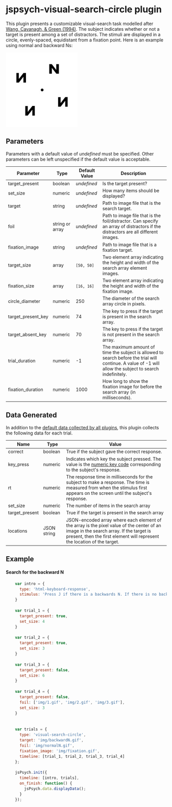 # jspsych-visual-search-circle plugin

This plugin presents a customizable visual-search task modelled after [Wang, Cavanagh, & Green (1994)](http://dx.doi.org/10.3758/BF03206946). The subject indicates whether or not a target is present among a set of distractors. The stimuli are displayed in a circle, evenly-spaced, equidistant from a fixation point. Here is an example using normal and backward Ns:

![Sample Visual Search Stimulus](/img/visual_search_example.jpg)

## Parameters

Parameters with a default value of *undefined* must be specified. Other parameters can be left unspecified if the default value is acceptable.

Parameter | Type | Default Value | Description
----------|------|---------------|------------
target_present | boolean | *undefined* | Is the target present?
set_size | numeric | *undefined* | How many items should be displayed?
target | string | *undefined* | Path to image file that is the search target.
foil | string or array | *undefined* | Path to image file that is the foil/distractor. Can specify an array of distractors if the distractors are all different images.
fixation_image | string | *undefined* | Path to image file that is a fixation target.
target_size | array | `[50, 50]` | Two element array indicating the height and width of the search array element images.
fixation_size | array | `[16, 16]` | Two element array indicating the height and width of the fixation image.
circle_diameter | numeric | 250 | The diameter of the search array circle in pixels.
target_present_key | numeric | 74 | The key to press if the target is present in the search array.
target_absent_key | numeric | 70 | The key to press if the target is not present in the search array.
trial_duration | numeric | -1 | The maximum amount of time the subject is allowed to search before the trial will continue. A value of -1 will allow the subject to search indefinitely.
fixation_duration | numeric | 1000 | How long to show the fixation image for before the search array (in milliseconds).

## Data Generated

In addition to the [default data collected by all plugins](overview#datacollectedbyplugins), this plugin collects the following data for each trial.

Name | Type | Value
-----|------|------
correct | boolean | True if the subject gave the correct response.
key_press | numeric | Indicates which key the subject pressed. The value is the [numeric key code](http://www.cambiaresearch.com/articles/15/javascript-char-codes-key-codes) corresponding to the subject's response.
rt | numeric | The response time in milliseconds for the subject to make a response. The time is measured from when the stimulus first appears on the screen until the subject's response.
set_size | numeric | The number of items in the search array
target_present | boolean | True if the target is present in the search array
locations | JSON string | JSON-encoded array where each element of the array is the pixel value of the center of an image in the search array. If the target is present, then the first element will represent the location of the target.

## Example

#### Search for the backward N

```javascript
    var intro = {
      type: 'html-keyboard-response',
      stimulus: 'Press J if there is a backwards N. If there is no backwards N press F.'
    }

    var trial_1 = {
      target_present: true,
      set_size: 4
    }

    var trial_2 = {
      target_present: true,
      set_size: 3
    }

    var trial_3 = {
      target_present: false,
      set_size: 6
    }

    var trial_4 = {
      target_present: false,
      foil: ['img/1.gif', 'img/2.gif', 'img/3.gif'],
      set_size: 3
    }


    var trials = {
      type: 'visual-search-circle',
      target: 'img/backwardN.gif',
      foil: 'img/normalN.gif',
      fixation_image: 'img/fixation.gif',
      timeline: [trial_1, trial_2, trial_3, trial_4]
    };

    jsPsych.init({
      timeline: [intro, trials],
      on_finish: function() {
        jsPsych.data.displayData();
      }
    });
```
